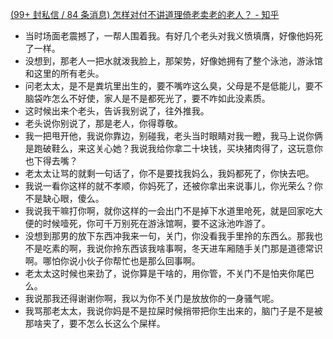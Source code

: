 [(99+ 封私信 / 84 条消息) 怎样对付不讲道理倚老卖老的老人？ - 知乎](https://www.zhihu.com/question/60400439/answer/2585350563)

- 当时场面老震撼了，一帮人围着我。有好几个老头对我义愤填膺，好像他妈死了一样。
- 没想到，那老人一把水就泼我脸上，那架势，好像她拥有了整个泳池，游泳馆和这里的所有老头。
- 问老太太，是不是粪坑里出生的，要不嘴咋这么臭，父母是不是低能儿，要不脑袋咋怎么不好使，家人是不是都死光了，要不咋如此没素质。
- 这时候出来个老头，告诉我别说了，往外推我。
- 老头说你别说了，那是老人，你得尊敬。
- 我一把甩开他，我说你靠边，别碰我，老头当时眼睛对我一瞪，我马上说你俩是跑破鞋么，来这关心她？我说我给你拿二十块钱，买块猪肉得了，这玩意你也下得去嘴？
- 老太太让骂的就剩一句话了，你不是要找我妈么，我妈都死了，你快去吧。
- 我说一看你这样的就不孝顺，你妈死了，还被你拿出来说事儿，你光荣么？你不是缺心眼，傻么。
- 我说我干嘛打你啊，就你这样的一会出门不是掉下水道里呛死，就是回家吃大便的时候噎死，你可千万别死在游泳馆啊，要不这泳池咋游了。
- 没想到那男的放下东西冲我来一句，关门，你没看我手里拎的东西么。那我也不是吃素的啊，我说你拎东西该我啥事啊，冬天进车厢随手关门那是道德常识啊。哪怕你说小伙子你帮忙也是那么回事啊。
- 老太太这时候也来劲了，说你算是干啥的，用你管，不关门不是怕夹你尾巴么。
- 我说那我还得谢谢你啊，我以为你不关门是放放你的一身骚气呢。
- 我骂那老太太，我说你妈是不是拉屎时候捎带把你生出来的，脑门子是不是被那啥夹了，要不怎么长这么个屎样。

